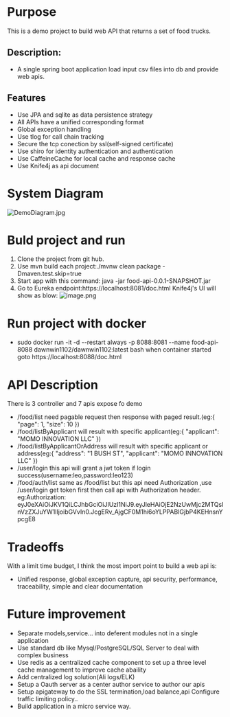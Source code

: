 # Purpose
This is a demo project to build web API that returns a set of food trucks.
## Description:
- A single spring boot application load input csv files into db and provide web apis.
## Features
- Use JPA and sqlite as data persistence strategy
- All APIs have a unified corresponding format
- Global exception handling
- Use tlog for call chain tracking
- Secure the tcp conection by ssl(self-signed certificate)
- Use shiro for identity authentication and authentication
- Use CaffeineCache for local cache and response cache
- Use Knife4j as api document
# System Diagram
![DemoDiagram.jpg](https://leowebsite.blob.core.windows.net/images/DemoDiagram.jpg)

# Buld project and run
1. Clone the project from git hub.
2. Use mvn build each project:./mvnw clean package -Dmaven.test.skip=true
3. Start app with this command: java -jar food-api-0.0.1-SNAPSHOT.jar
4. Go to Eureka endpoint:https://localhost:8081/doc.html Knife4j's UI will show as blow:
![image.png](https://leowebsite.blob.core.windows.net/images/eureka.png)
# Run project with docker
- sudo docker run -it -d --restart always -p 8088:8081 --name food-api-8088 dawnwin1102/dawnwin1102:latest bash
when container started goto https://localhost:8088/doc.html
# API Description
There is 3 controller and 7 apis expose fo demo
- /food/list need pagable request then response with paged result.(eg:{
  "page": 1,
  "size": 10
  })
- /food/listByApplicant will result with specific applicant(eg:{
  "applicant": "MOMO INNOVATION LLC"
  })
- /food/listByApplicantOrAddress will result with specific applicant or address(eg:{
  "address": "1 BUSH ST",
  "applicant": "MOMO INNOVATION LLC"
  })
- /user/login this api will grant a jwt token if login success(username:leo,password:leo123)
- /food/auth/list same as  /food/list but this api need Authorization ,use /user/login get token first then call api with Authorization header.
 eg:Authorization: eyJ0eXAiOiJKV1QiLCJhbGciOiJIUzI1NiJ9.eyJleHAiOjE2NzUwMjc2MTQsInVzZXJuYW1lIjoibGVvIn0.JcgERv_AjgCF0M1hi6oYLPPABIGjbP4KEHnsnYpcgE8
# Tradeoffs
With a limit time budget, I think the most import point to build a web api is:
- Unified response, global exception capture, api security, performance, traceability, simple and clear documentation
# Future improvement
- Separate models,service... into deferent modules not in a single application
- Use standard db like Mysql/PostgreSQL/SQL Server to deal with complex business
- Use redis as a centralized cache component to set up a three level cache management to improve cache abaility
- Add centralized log solution(Ali logs/ELK)
- Setup a Oauth server as a center author service to author our apis
- Setup apigateway to do the SSL termination,load balance,api Configure traffic limiting policy..
- Build application in a micro service way.

